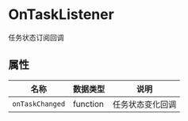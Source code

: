 # OnTaskListener

任务状态订阅回调

## 属性

| 名称            | 数据类型 | 说明             |
| --------------- | -------- | ---------------- |
| `onTaskChanged` | function | 任务状态变化回调 |

